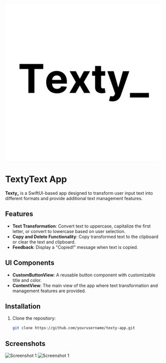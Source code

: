![App Icon](Texty/Assets.xcassets/AppIcon.appiconset/app-icon.png)

# TextyText App

**Texty_** is a SwiftUI-based app designed to transform user input text into different formats and provide additional text management features.

## Features

- **Text Transformation**: Convert text to uppercase, capitalize the first letter, or convert to lowercase based on user selection.
- **Copy and Delete Functionality**: Copy transformed text to the clipboard or clear the text and clipboard.
- **Feedback**: Display a "Copied!" message when text is copied.

## UI Components

- **CustomButtonView**: A reusable button component with customizable title and color.
- **ContentView**: The main view of the app where text transformation and management features are provided.

## Installation

1. Clone the repository:
   ```bash
   git clone https://github.com/yourusername/texty-app.git

## Screenshots

![Screenshot 1](Texty/Assets.xcassets/screenshot1.imageset/screenshot1.png)
![Screenshot 1](Texty/Assets.xcassets/screenshot2.imageset/screenshot2.png)
